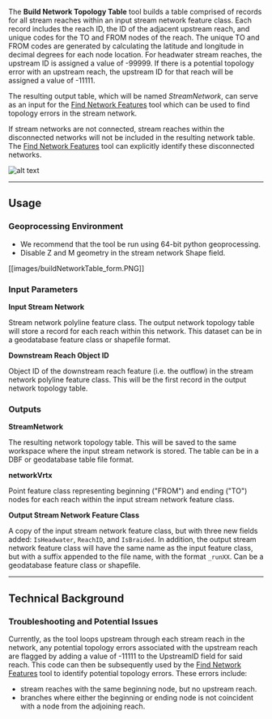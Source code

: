 The **Build Network Topology Table** tool builds a table comprised of records for all stream reaches within an input stream network feature class. Each record includes the reach ID, the ID of the adjacent upstream reach, and unique codes for the TO and FROM nodes of the reach. The unique TO and FROM codes are generated by calculating the latitude and longitude in decimal degrees for each node location. For headwater stream reaches, the upstream ID is assigned a value of -99999. If there is a potential topology error with an upstream reach, the upstream ID for that reach will be assigned a value of -11111.

The resulting output table, which will be named *StreamNetwork*, can serve as an input for the [Find Network Features](https://github.com/SouthForkResearch/gnat/wiki/Find-Network-Features) tool which can be used to find topology errors in the stream network. 

If stream networks are not connected, stream reaches within the disconnected networks will not be included in the resulting network table. The [Find Network Features](https://github.com/SouthForkResearch/gnat/wiki/Find-Network-Features) tool can explicitly identify these disconnected networks.

![alt text]({{site.url}}/docs/images/buildNetworkTable_example.PNG "Example image of network table")

_______________________________________________________________
## Usage

### Geoprocessing Environment
* We recommend that the tool be run using 64-bit python geoprocessing.
* Disable Z and M geometry in the stream network Shape field.

[[images/buildNetworkTable_form.PNG]]

### Input Parameters
**Input Stream Network**

Stream network polyline feature class. The output network topology table will store a record for each reach within this network.  This dataset can be in a geodatabase feature class or shapefile format. 

**Downstream Reach Object ID**

Object ID of the downstream reach feature (i.e. the outflow) in the stream network polyline feature class. This will be the first record in the output network topology table.

### Outputs
**StreamNetwork**

The resulting network topology table.  This will be saved to the same workspace where the input stream network is stored. The table can be in a DBF or geodatabase table file format.

**networkVrtx**

Point feature class representing beginning ("FROM") and ending ("TO") nodes for each reach within the input stream network feature class.

**Output Stream Network Feature Class**

A copy of the input stream network feature class, but with three new fields added: `IsHeadwater`, `ReachID`, and `IsBraided`.  In addition, the output stream network feature class will have the same name as the input feature class, but with a suffix appended to the file name, with the format `_runXX`.  Can be a geodatabase feature class or shapefile.

_______________________________________________________________
## Technical Background
### Troubleshooting and Potential Issues
Currently, as the tool loops upstream through each stream reach in the network, any potential topology errors associated with the upstream reach are flagged by adding a value of -11111 to the UpstreamID field for said reach. This code can then be subsequently used by the [Find Network Features](https://github.com/SouthForkResearch/gnat/wiki/Find-Network-Features) tool to identify potential topology errors. These errors include:

* stream reaches with the same beginning node, but no upstream reach.
* branches where either the beginning or ending node is not coincident with a node from the adjoining reach.
